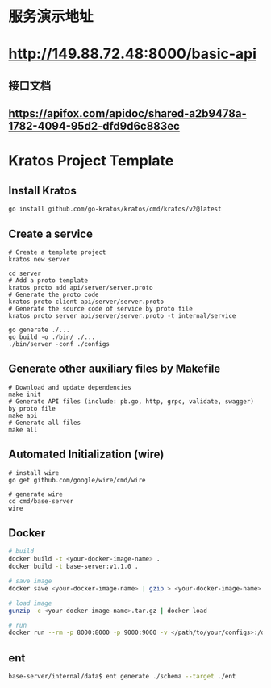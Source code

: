 # 服务演示地址  
# http://149.88.72.48:8000/basic-api

## 接口文档 
## https://apifox.com/apidoc/shared-a2b9478a-1782-4094-95d2-dfd9d6c883ec


# Kratos Project Template

## Install Kratos
```
go install github.com/go-kratos/kratos/cmd/kratos/v2@latest
```
## Create a service
```
# Create a template project
kratos new server

cd server
# Add a proto template
kratos proto add api/server/server.proto
# Generate the proto code
kratos proto client api/server/server.proto
# Generate the source code of service by proto file
kratos proto server api/server/server.proto -t internal/service

go generate ./...
go build -o ./bin/ ./...
./bin/server -conf ./configs
```
## Generate other auxiliary files by Makefile
```
# Download and update dependencies
make init
# Generate API files (include: pb.go, http, grpc, validate, swagger) by proto file
make api
# Generate all files
make all
```
## Automated Initialization (wire)
```
# install wire
go get github.com/google/wire/cmd/wire

# generate wire
cd cmd/base-server
wire
```

## Docker
```bash
# build
docker build -t <your-docker-image-name> .
docker build -t base-server:v1.1.0 .

# save image
docker save <your-docker-image-name> | gzip > <your-docker-image-name>.tar.gz

# load image
gunzip -c <your-docker-image-name>.tar.gz | docker load

# run
docker run --rm -p 8000:8000 -p 9000:9000 -v </path/to/your/configs>:/data/conf <your-docker-image-name>
```

## ent
```bash
base-server/internal/data$ ent generate ./schema --target ./ent
```